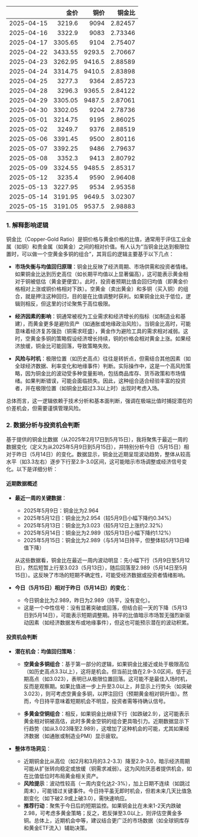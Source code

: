 |            |    金价 |   铜价 |   铜金比 |
|:-----------|--------:|-------:|---------:|
| 2025-04-15 | 3219.6  | 9094   |  2.82457 |
| 2025-04-16 | 3322.9  | 9083   |  2.73346 |
| 2025-04-17 | 3305.65 | 9104   |  2.75407 |
| 2025-04-22 | 3433.55 | 9293.5 |  2.70667 |
| 2025-04-23 | 3262.95 | 9416.5 |  2.88589 |
| 2025-04-24 | 3314.75 | 9410.5 |  2.83898 |
| 2025-04-25 | 3277.3  | 9364   |  2.85723 |
| 2025-04-28 | 3296.3  | 9365.5 |  2.84122 |
| 2025-04-29 | 3305.05 | 9487.5 |  2.87061 |
| 2025-04-30 | 3302.05 | 9204   |  2.78736 |
| 2025-05-01 | 3214.75 | 9195   |  2.86025 |
| 2025-05-02 | 3249.7  | 9376   |  2.88519 |
| 2025-05-06 | 3391.45 | 9500   |  2.80116 |
| 2025-05-07 | 3392.25 | 9486   |  2.79637 |
| 2025-05-08 | 3352.3  | 9413   |  2.80792 |
| 2025-05-09 | 3324.55 | 9485.5 |  2.85317 |
| 2025-05-12 | 3235.4  | 9590   |  2.96408 |
| 2025-05-13 | 3227.95 | 9534   |  2.95358 |
| 2025-05-14 | 3191.95 | 9649.5 |  3.02307 |
| 2025-05-15 | 3191.05 | 9537.5 |  2.98883 |

### 1. 解释影响逻辑

铜金比（Copper-Gold Ratio）是铜价格与黄金价格的比值，通常用于评估工业金属（如铜）和贵金属（如黄金）之间的相对价值。有人认为“当铜金比达到极限位置时，可以做一个空黄金多铜的组合”，其背后的逻辑主要基于以下几点：

- **市场失衡与均值回归原理**：铜金比反映了经济周期、市场供需和投资者情绪。如果铜金比达到历史高位（如长期平均值以上显著偏高），这可能表示黄金相对于铜被低估（黄金更便宜）。此时，投资者预期比值会回归均值（即黄金价格相对上涨或铜价格相对下跌）。空黄金（卖出黄金）和多铜（买入铜）的组合，就是押注这种回归，目的是在比值调整时获利。如果铜金比处于低位，逻辑则相反，但这里的讨论聚焦于高位极限。

- **经济因素的影响**：铜通常被视为工业需求和经济增长的指标（如制造业和基建），而黄金更多是避险资产（如通胀或地缘政治风险）。当铜金比高时，可能意味着经济复苏强劲（铜需求旺盛），黄金作为避险工具的需求相对减弱。这时，空黄金多铜的策略假设经济增长持续，铜的价格会相对黄金上涨。如果经济放缓，铜金比可能回落，导致策略失败。

- **风险与时机**：极限位置（如历史高点）往往是转折点，但需结合其他因素（如全球经济数据、利率变化和地缘事件）判断。实际操作中，这是一个高风险策略，因为铜金比的波动受多种变量影响，包括商品库存、货币政策和市场情绪。如果判断错误，可能会面临损失。因此，这种组合适合经验丰富的投资者，并在极限位置（如铜金比超过3.3以上时）出现时考虑入场。

总体而言，这一逻辑依赖于技术分析和基本面判断，强调在极端比值时捕捉潜在的价差机会，但需要谨慎管理风险。

### 2. 数据分析与投资机会判断

基于提供的铜金比数据（从2025年2月17日到5月15日），我将聚焦于最近一周的数据变化（定义为从2025年5月9日到5月15日），并特别分析今日（5月15日）相对于昨日（5月14日）的变化。数据显示，铜金比近期呈现波动趋势，整体从较高水平（如3.3左右）逐步下行至2.9-3.0区间，这可能暗示市场调整或经济信号变化。以下是详细分析：

#### 近期数据概述
- **最近一周的关键数据**：
  - 2025年5月9日：铜金比为2.964
  - 2025年5月12日：铜金比为2.954（较5月9日小幅下降约0.34%）
  - 2025年5月13日：铜金比为3.023（较5月12日上涨约2.32%）
  - 2025年5月14日：铜金比为2.989（较5月13日小幅下降约1.12%）
  - 2025年5月15日：铜金比为2.989（与5月14日持平，但整体较5月13日峰值下降）

  从这些数据看，铜金比在最近一周内波动明显：先小幅下行（5月9日至5月12日），然后短暂上行至3.023（5月13日），随后回落至2.989（5月14日至5月15日）。这反映了市场的短期不确定性，可能受经济数据或投资者情绪影响。

- **今日（5月15日）相对于昨日（5月14日）的变化**：
  - 今日铜金比为2.989，昨日为2.989（持平，没有变化）。
  - 这是一个中性信号：没有显著突破或回落，但结合前一天的下降（5月13日到5月14日），可能表示短期调整期。持平的比值暗示市场暂无强烈新驱动因素（如经济数据发布或地缘事件），但这也可能预示潜在的波动积累。

#### 投资机会判断
- **潜在机会：均值回归策略**：
  - **空黄金多铜组合**：基于第一部分的逻辑，如果铜金比接近或处于极限高位（如历史高点3.3以上），这将是机会。但当前比值在2.9-3.0区间，低于近期高点（如3.023），表明已从极限位置回落。这可能不是最佳入场时机，反而是观察期。如果比值进一步上升至3.0以上，并显示上行势头（如突破3.023），则可考虑空黄金多铜，以押注回归（预期黄金相对铜升值）。然而，今日持平意味着短期机会不明显，投资者需等待确认信号。
  
  - **多黄金空铜组合**：相反，如果铜金比继续下行（如跌破2.9），这可能表示黄金相对铜被高估，此时多黄金空铜的组合更具吸引力。近期数据显示下行趋势（如从3.023降至2.989），这增加了这种机会的可能，尤其如果经济数据（如通胀或制造业PMI）显示疲软。

- **整体市场洞见**：
  - 近期铜金比从高位（如2月和3月的3.2-3.3）降至2.9-3.0，暗示经济周期可能从扩张转向稳定或放缓（铜需求减弱）。这为风险厌恶者提供机会，如在比值低位时布局黄金相关资产。
  - **风险提示**：波动性较高（一周内变化达2-3%），加上日期不连续（如跳过周末），可能错过关键事件。今日持平虽无即时机会，但若未来几天比值急剧变化（如下破2.9或上破3.0），需快速响应。
  - **推荐行动**：聚焦于今日后的短期监控。如果铜金比在未来1-2天内跌破2.98，可考虑多黄金策略；反之，若反弹至3.0以上，则评估空黄金多铜。总体上，近期机会中等，建议结合更广泛的市场数据（如全球铜库存和黄金ETF流入）辅助决策。